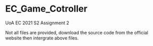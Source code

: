 # EC_Game_Cotroller
UoA EC 2021 S2 Assignment 2 

Not all files are provided, download the source code from the official website then intergrate above files.
